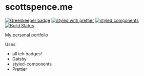 # scottspence.me

[![Greenkeeper badge](https://badges.greenkeeper.io/spences10/scottspence.me.svg)](https://greenkeeper.io/)
[![styled with prettier](https://img.shields.io/badge/styled_with-prettier-ff69b4.svg)](https://github.com/prettier/prettier)
[![styled components](https://img.shields.io/badge/style-%F0%9F%92%85%20styled--components-orange.svg?colorB=daa357&colorA=db748e)](https://github.com/styled-components/styled-components)
[![Build Status](https://travis-ci.org/spences10/blog.scottspence.me.svg?branch=master)](https://travis-ci.org/spences10/blog.scottspence.me)

My personal portfolio

Uses:

* all teh badges!
* Gatsby
* styled-components
* Prettier

